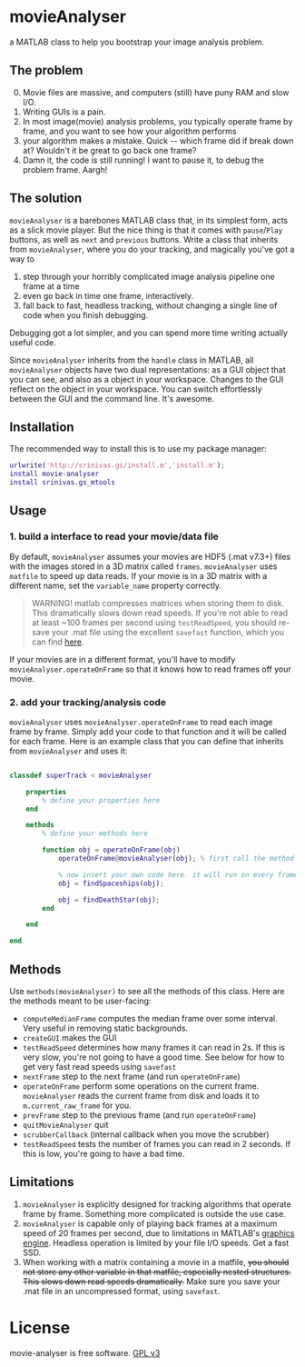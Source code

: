 # movieAnalyser

a MATLAB class to help you bootstrap your image analysis problem.

## The problem

0. Movie files are massive, and computers (still) have puny RAM and slow I/O. 
1. Writing GUIs is a pain. 
2. In most image(movie) analysis problems, you typically operate frame by frame, and you want to see how your algorithm performs
3. your algorithm makes a mistake. Quick -- which frame did if break down at? Wouldn't it be great to go back one frame?
4. Damn it, the code is still running! I want to pause it, to debug the problem frame. Aargh!

## The solution 

`movieAnalyser` is a barebones MATLAB class that, in its simplest form, acts as a slick movie player. But the nice thing is that it comes with `pause`/`Play` buttons, as well as `next` and `previous` buttons. Write a class that inherits from `movieAnalyser`, where you do your tracking, and magically you've got a way to 

1. step through your horribly complicated image analysis pipeline one frame at a time
2. even go back in time one frame, interactively.
3. fall back to fast, headless tracking, without changing a single line of code when you finish debugging. 

Debugging got a lot simpler, and you can spend more time writing actually useful code. 

Since `movieAnalyser` inherits from the `handle` class in MATLAB, all `movieAnalyser` objects have two dual representations: as a GUI object that you can see, and also as a object in your workspace. Changes to the GUI reflect on the object in your workspace. You can switch effortlessly between the GUI and the command line. It's awesome. 


## Installation

The recommended way to install this is to use my package manager:

```matlab
urlwrite('http://srinivas.gs/install.m','install.m'); 
install movie-analyser
install srinivas.gs_mtools  
```

## Usage

### 1. build a interface to read your movie/data file

By default, `movieAnalyser` assumes your movies are HDF5 (.mat v7.3+) files with the images stored in a 3D matrix called `frames`. `movieAnalyser` uses `matfile` to speed up data reads. If your movie is in a 3D matrix with a different name, set the `variable_name` property correctly. 

> WARNING! 
matlab compresses matrices when storing them to disk. This dramatically slows down read speeds. If you're not able to read at least ~100 frames per second using `testReadSpeed`, you should re-save your .mat file using the excellent `savefast` function, which you can find [here](https://github.com/sg-s/srinivas.gs_mtools/blob/master/src/file-tools/savefast.m).

If your movies are in a different format, you'll have to modify `movieAnalyser.operateOnFrame` so that it knows how to read frames off your movie.


### 2. add your tracking/analysis code 

`movieAnalyser` uses  `movieAnalyser.operateOnFrame` to read each image frame by frame. Simply add your code to that function and it will be called for each frame. Here is an example class that you can define that inherits from `movieAnalyser` and uses it:

```matlab

classdef superTrack < movieAnalyser

	properties
		% define your properties here
	end

	methods
		% define your methods here

		function obj = operateOnFrame(obj) 
			operateOnFrame@movieAnalyser(obj); % first call the method from the parent class

			% now insert your own code here. it will run on every frame. for example:
			obj = findSpaceships(obj);

			obj = findDeathStar(obj);
		end

	end

end
```

## Methods

Use `methods(movieAnalyser)` to see all the methods of this class. Here are the methods meant to be user-facing:


- `computeMedianFrame` computes the median frame over some interval. Very useful in removing static backgrounds. 
- `createGUI` makes the GUI
- `testReadSpeed` determines how many frames it can read in 2s. If this is very slow, you're not going to have a good time. See below for how to get very fast read speeds using `savefast`
- `nextFrame` step to the next frame (and run `operateOnFrame`)
- `operateOnFrame` perform some operations on the current frame.  `movieAnalyser` reads the current frame from disk and loads it to `m.current_raw_frame` for you. 
- `prevFrame` step to the previous frame (and run `operateOnFrame`)
- `quitMovieAnalyser` quit
- `scrubberCallback` (internal callback when you move the scrubber)
- `testReadSpeed` tests the number of frames you can read in 2 seconds. If this is low, you're going to have a bad time. 


## Limitations 

1. `movieAnalyser` is explicitly designed for tracking algorithms that operate frame by frame. Something more complicated is outside the use case.
2. `movieAnalyser` is capable only of playing back frames at a maximum speed of 20 frames per second, due to limitations in MATLAB's [graphics engine](https://www.mathworks.com/help/matlab/ref/drawnow.html). Headless operation is limited by your file I/O speeds. Get a fast SSD. 
3. When working with a matrix containing a movie in a matfile, ~~you should not store any other variable in that matfile, especially nested structures. This slows down read speeds dramatically.~~ Make sure you save your .mat file in an uncompressed format, using `savefast`. 

# License 

movie-analyser is free software. 
[GPL v3](https://www.gnu.org/licenses/gpl-3.0.txt)
